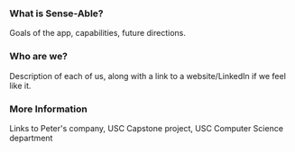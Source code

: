 ### What is Sense-Able?
Goals of the app, capabilities, future directions.

### Who are we?
Description of each of us, along with a link to a website/LinkedIn if we feel like it.

### More Information
Links to Peter's company, USC Capstone project, USC Computer Science department

